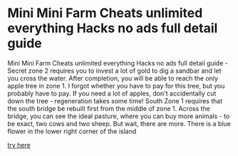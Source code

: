 # Mini Mini Farm Cheats unlimited everything Hacks no ads full detail guide

Mini Mini Farm Cheats unlimited everything Hacks no ads full detail guide - Secret zone 2 requires you to invest a lot of gold to dig a sandbar and let you cross the water. After completion, you will be able to reach the only apple tree in zone 1. I forgot whether you have to pay for this tree, but you probably have to pay. If you need a lot of apples, don't accidentally cut down the tree - regeneration takes some time! South Zone 1 requires that the south bridge be rebuilt first from the middle of zone 1. Across the bridge, you can see the ideal pasture, where you can buy more animals - to be exact, two cows and two sheep. But wait, there are more. There is a blue flower in the lower right corner of the island

<a href="https://growhunt.top/mini-mini-farm/">try here</a>
